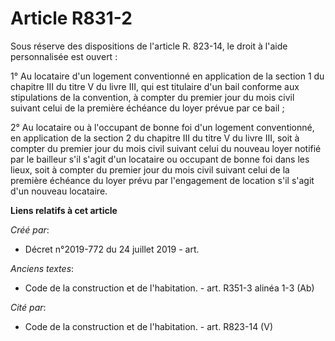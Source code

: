 # Article R831-2

Sous réserve des dispositions de l'article R. 823-14, le droit à l'aide personnalisée est ouvert : 

1° Au locataire d'un logement conventionné en application de la section 1 du chapitre III du titre V du livre III, qui est
titulaire d'un bail conforme aux stipulations de la convention, à compter du premier jour du mois civil suivant celui de la
première échéance du loyer prévue par ce bail ; 

2° Au locataire ou à l'occupant de bonne foi d'un logement conventionné, en application de la section 2 du chapitre III du
titre V du livre III, soit à compter du premier jour du mois civil suivant celui du nouveau loyer notifié par le bailleur
s'il s'agit d'un locataire ou occupant de bonne foi dans les lieux, soit à compter du premier jour du mois civil suivant
celui de la première échéance du loyer prévu par l'engagement de location s'il s'agit d'un nouveau locataire.

**Liens relatifs à cet article**

_Créé par_:

  - Décret n°2019-772 du 24 juillet 2019 - art.

_Anciens textes_:

  - Code de la construction et de l'habitation. - art. R351-3 alinéa 1-3 (Ab)

_Cité par_:

  - Code de la construction et de l'habitation. - art. R823-14 (V)
